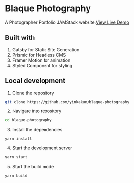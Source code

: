# Blaque Photography

A Photographer Portfolio JAMStack website.[View Live Demo](https://blaquephotography.netlify.app)

## Built with

1. Gatsby for Static Site Generation
2. Prismic for Headless CMS
3. Framer Motion for animation
4. Styled Component for styling

## Local development

1. Clone the repository

```bash
git clone https://github.com/yinkakun/blaque-photography
```

2. Navigate into repository

```bash
cd blaque-photography
```

3. Install the dependencies

```bash
yarn install
```

4. Start the development server

```bash
yarn start
```

5. Start the build mode

```bash
yarn build
```

